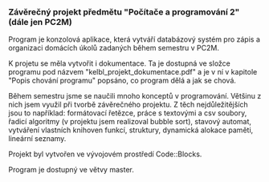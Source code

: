 ### Závěrečný projekt předmětu "Počítače a programování 2" (dále jen PC2M)

Program je konzolová aplikace, která vytváří databázový systém pro zápis a organizaci domácích úkolů zadaných během semestru v PC2M.

K projetu se měla vytvořit i dokumentace. Ta je dostupná ve složce programu pod názvem "kelbl_projekt_dokumentace.pdf" a je v ní v kapitole "Popis chování programu" popsáno, co program dělá a jak se chová.

Během semestru jsme se naučili mnoho konceptů v programování. Většinu z nich jsem využil při tvorbě závěrečného projektu. Z těch nejdůležitějších jsou to například: formátovací řetězce, práce s textovými a csv soubory, řadicí algoritmy (v projektu jsem realizoval bubble sort), stavový automat, vytváření vlastních knihoven funkcí, struktury, dynamická alokace paměti, lineární seznamy.

Projekt byl vytvořen ve vývojovém prostředí Code::Blocks.

Program je dostupný ve větvy master.
